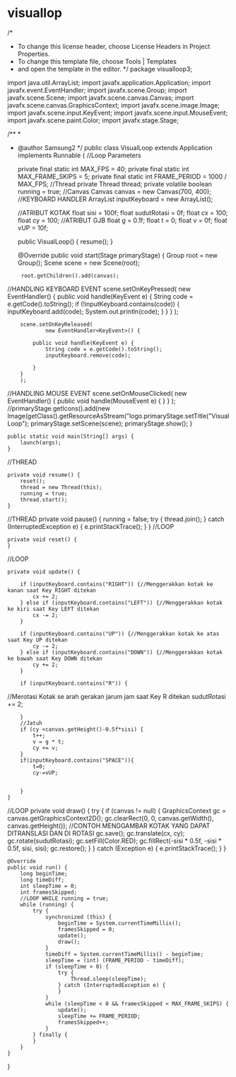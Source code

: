 # visuallop
/*
 * To change this license header, choose License Headers in Project Properties.
 * To change this template file, choose Tools | Templates
 * and open the template in the editor.
 */
package visualloop3;

import java.util.ArrayList;
import javafx.application.Application;
import javafx.event.EventHandler;
import javafx.scene.Group;
import javafx.scene.Scene;
import javafx.scene.canvas.Canvas;
import javafx.scene.canvas.GraphicsContext;
import javafx.scene.image.Image;
import javafx.scene.input.KeyEvent;
import javafx.scene.input.MouseEvent;
import javafx.scene.paint.Color;
import javafx.stage.Stage;

/**
 *
 * @author Samsung2
 */
public class VisualLoop extends Application implements Runnable {
//Loop Parameters

    private final static int MAX_FPS = 40;
    private final static int MAX_FRAME_SKIPS = 5;
    private final static int FRAME_PERIOD = 1000 / MAX_FPS;
//Thread
    private Thread thread;
    private volatile boolean running = true;
//Canvas
    Canvas canvas = new Canvas(700, 400);
//KEYBOARD HANDLER
    ArrayList<String> inputKeyboard = new ArrayList<String>();

    //ATRIBUT KOTAK
    float sisi = 100f;
    float sudutRotasi = 0f;
    float cx = 100;
    float cy = 100;
    //ATRIBUT GJB
    float g = 0.1f;
    float t = 0;
    float v = 0f;
    float vUP = 10f;
    
    

    public VisualLoop() {
        resume();
    }

    @Override
    public void start(Stage primaryStage) {
        Group root = new Group();
        Scene scene = new Scene(root);

        root.getChildren().add(canvas);

//HANDLING KEYBOARD EVENT
        scene.setOnKeyPressed(
                new EventHandler<KeyEvent>() {
            public void handle(KeyEvent e) {
                String code = e.getCode().toString();
                if (!inputKeyboard.contains(code)) {
                    inputKeyboard.add(code);
                    System.out.println(code);
                }
            }
        }
        );

        scene.setOnKeyReleased(
                new EventHandler<KeyEvent>() {

            public void handle(KeyEvent e) {
                String code = e.getCode().toString();
                inputKeyboard.remove(code);

            }
        }
        );
//HANDLING MOUSE EVENT
        scene.setOnMouseClicked(
                new EventHandler<MouseEvent>() {
            public void handle(MouseEvent e) {
            }
        }
        );
//primaryStage.getIcons().add(new Image(getClass().getResourceAsStream("logo.primaryStage.setTitle("Visual Loop");
        primaryStage.setScene(scene);
        primaryStage.show();
    }

    public static void main(String[] args) {
        launch(args);
    }
//THREAD

    private void resume() {
        reset();
        thread = new Thread(this);
        running = true;
        thread.start();
    }

//THREAD
    private void pause() {
        running = false;
        try {
            thread.join();
        } catch (InterruptedException e) {
            e.printStackTrace();
        }
    }
//LOOP

    private void reset() {
    }
//LOOP

    private void update() {

        if (inputKeyboard.contains("RIGHT")) {//Menggerakkan kotak ke kanan saat Key RIGHT ditekan
            cx += 2;
        } else if (inputKeyboard.contains("LEFT")) {//Menggerakkan kotak ke kiri saat Key LEFT ditekan
            cx -= 2;
        }

        if (inputKeyboard.contains("UP")) {//Menggerakkan kotak ke atas saat Key UP ditekan
            cy -= 2;
        } else if (inputKeyboard.contains("DOWN")) {//Menggerakkan kotak ke bawah saat Key DOWN ditekan
            cy += 2;
        }

        if (inputKeyboard.contains("R")) {

//Merotasi Kotak se arah gerakan jarum jam saat Key R ditekan
            sudutRotasi += 2;

        }
        //Jatuh 
        if (cy <canvas.getHeight()-0.5f*sisi) {
            t++;
            v = g * t;
            cy += v;
        }
        if(inputKeyboard.contains("SPACE")){
            t=0;
            cy-=vUP;
            
            
        }
    }

//LOOP
    private void draw() {
        try {
            if (canvas != null) {
                GraphicsContext gc = canvas.getGraphicsContext2D();
                gc.clearRect(0, 0, canvas.getWidth(), canvas.getHeight());
                //CONTOH MENGGAMBAR KOTAK YANG DAPAT DITRANSLASI DAN DI ROTASI
                gc.save();
                gc.translate(cx, cy);
                gc.rotate(sudutRotasi);
                gc.setFill(Color.RED);
                gc.fillRect(-sisi * 0.5f, -sisi * 0.5f, sisi, sisi);
                gc.restore();
            }
        } catch (Exception e) {
            e.printStackTrace();
        }
    }

    @Override
    public void run() {
        long beginTime;
        long timeDiff;
        int sleepTime = 0;
        int framesSkipped;
        //LOOP WHILE running = true;
        while (running) {
            try {
                synchronized (this) {
                    beginTime = System.currentTimeMillis();
                    framesSkipped = 0;
                    update();
                    draw();
                }
                timeDiff = System.currentTimeMillis() - beginTime;
                sleepTime = (int) (FRAME_PERIOD - timeDiff);
                if (sleepTime > 0) {
                    try {
                        Thread.sleep(sleepTime);
                    } catch (InterruptedException e) {
                    }
                }
                while (sleepTime < 0 && framesSkipped < MAX_FRAME_SKIPS) {
                    update();
                    sleepTime += FRAME_PERIOD;
                    framesSkipped++;
                }
            } finally {
            }
        }
    }
}
